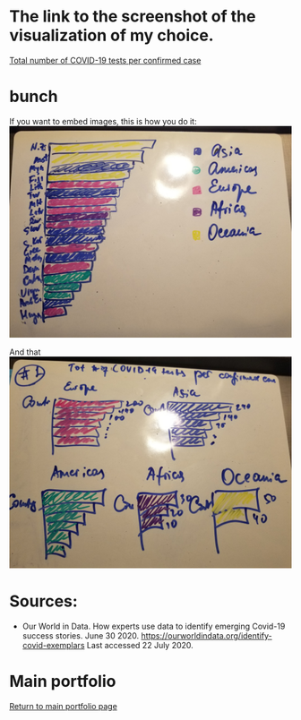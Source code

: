 # The link to the screenshot of the visualization of my choice.
[Total number of COVID-19 tests per confirmed case](https://ourworldindata.org/grapher/covid-tests-per-case-exemplars?time=2020-07-22&country=AUS~CUB~DNK~FJI~GRC~HUN~India%2C%20people%20tested~LVA~LTU~LUX~MYS~MLT~MMR~NZL~RWA~SVK~KOR~TWN~THA~ARE~URY)

# bunch 
If you want to embed images, this is how you do it:
![blah](sketch1.jpg)

And that
![blah](sketch2.jpg)

# Sources: 
* Our World in Data. How experts use data to identify emerging Covid-19 success stories. June 30 2020. https://ourworldindata.org/identify-covid-exemplars Last accessed 22 July 2020. 






# Main portfolio
[Return to main portfolio page](README.md)
